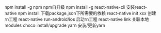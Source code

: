 npm install -g npm  			          npm自升级
npm install -g react-native-cli  	  安装react-native
npm install         			          下载package.json下所需要的依赖
react-native init xxx   		        创建rn工程
react-native run-android/ios    	  启动rn工程
react-native link          		      关联本地modules
choco install/upgrade yarn          安装/更新yarn
